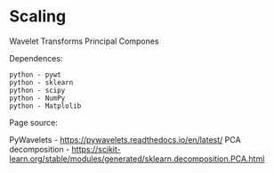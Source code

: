 # Scaling

Wavelet Transforms
Principal Compones




Dependences:
    
    python - pywt
    python - sklearn
    python - scipy
    python - NumPy
    python - Matplolib


Page source:

  PyWavelets - https://pywavelets.readthedocs.io/en/latest/
  PCA decomposition - https://scikit-learn.org/stable/modules/generated/sklearn.decomposition.PCA.html
